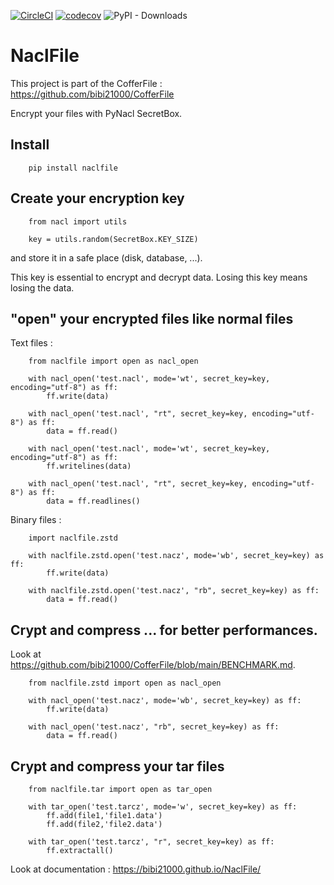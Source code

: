[![CircleCI](https://dl.circleci.com/status-badge/img/gh/bibi21000/NaclFile/tree/main.svg?style=svg)](https://dl.circleci.com/status-badge/redirect/gh/bibi21000/NaclFile/tree/main)
[![codecov](https://codecov.io/gh/bibi21000/NaclFile/graph/badge.svg?token=4124GIOJAK)](https://codecov.io/gh/bibi21000/NaclFile)
![PyPI - Downloads](https://img.shields.io/pypi/dm/naclfile)

# NaclFile

This project is part of the CofferFile : https://github.com/bibi21000/CofferFile

Encrypt your files with PyNacl SecretBox.


## Install

```
    pip install naclfile
```

## Create your encryption key

```
    from nacl import utils

    key = utils.random(SecretBox.KEY_SIZE)
```
and store it in a safe place (disk, database, ...).

This key is essential to encrypt and decrypt data.
Losing this key means losing the data.

## "open" your encrypted files like normal files

Text files :

```
    from naclfile import open as nacl_open

    with nacl_open('test.nacl', mode='wt', secret_key=key, encoding="utf-8") as ff:
        ff.write(data)

    with nacl_open('test.nacl', "rt", secret_key=key, encoding="utf-8") as ff:
        data = ff.read()

    with nacl_open('test.nacl', mode='wt', secret_key=key, encoding="utf-8") as ff:
        ff.writelines(data)

    with nacl_open('test.nacl', "rt", secret_key=key, encoding="utf-8") as ff:
        data = ff.readlines()
```

Binary files :

```
    import naclfile.zstd

    with naclfile.zstd.open('test.nacz', mode='wb', secret_key=key) as ff:
        ff.write(data)

    with naclfile.zstd.open('test.nacz', "rb", secret_key=key) as ff:
        data = ff.read()
```

## Crypt and compress ... for better performances.

Look at https://github.com/bibi21000/CofferFile/blob/main/BENCHMARK.md.

```
    from naclfile.zstd import open as nacl_open

    with nacl_open('test.nacz', mode='wb', secret_key=key) as ff:
        ff.write(data)

    with nacl_open('test.nacz', "rb", secret_key=key) as ff:
        data = ff.read()
```

## Crypt and compress your tar files

```
    from naclfile.tar import open as tar_open

    with tar_open('test.tarcz', mode='w', secret_key=key) as ff:
        ff.add(file1,'file1.data')
        ff.add(file2,'file2.data')

    with tar_open('test.tarcz', "r", secret_key=key) as ff:
        ff.extractall()
```

Look at documentation : https://bibi21000.github.io/NaclFile/
